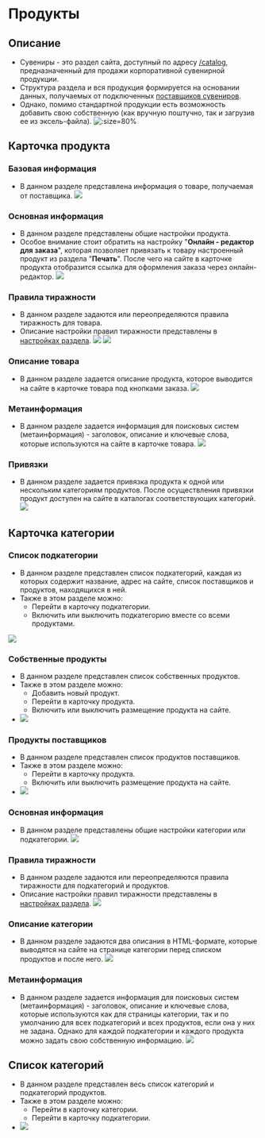 # Продукты

## Описание
* Сувениры - это раздел сайта, доступный по адресу [/catalog](https://demo.pixlpark.ru/catalog), предназначенный для продажи корпоративной сувенирной продукции.
* Структура раздела и вся продукция формируется на основании данных, получаемых от подключенных [поставщиков сувениров](https://pixlpark.ru/features/gifts).
* Однако, помимо стандартной продукции есть возможность добавить свою собственную (как вручную поштучно, так и загрузив ее из эксель-файла).
![](../_media/gift/catalog.png ':size=80%')

## Карточка продукта

### Базовая информация
* В данном разделе представлена информация о товаре, получаемая от поставщика.
![](../_media/gift/gift01.png)

### Основная информация
* В данном разделе представлены общие настройки продукта.
* Особое внимание стоит обратить на настройку "__Онлайн - редактор для заказа__", которая позволяет привязать к товару настроенный продукт из раздела "__Печать__". После чего на сайте в карточке продукта отобразится ссылка для оформления заказа через онлайн-редактор.
![](../_media/gift/gift02.png)

### Правила тиражности
* В данном разделе задаются или переопределяются правила тиражность для товара.
* Описание настройки правил тиражности представлены в [настройках раздела](/gift/settings?id=Правила-тиражности).
![](../_media/gift/gift03.png)
![](../_media/gift/gift04.png)

### Описание товара
* В данном разделе задается описание продукта, которое выводится на сайте в карточке товара под кнопками заказа.
![](../_media/gift/gift05.png)

### Метаинформация
* В данном разделе задается информация для поисковых систем (метаинформация) - заголовок, описание и ключевые слова, которые используются на сайте в карточке товара.
![](../_media/gift/gift06.png)

### Привязки
* В данном разделе задается привязка продукта к одной или нескольким категориям продуктов. После осуществления привязки продукт доступен на сайте в каталогах соответствующих категорий.
![](../_media/gift/binding.png)

## Карточка категории

### Список подкатегории
* В данном разделе представлен список подкатегорий, каждая из которых содержит название, адрес на сайте, список поставщиков и продуктов, находящихся в ней.
* Также в этом разделе можно:
    + Перейти в карточку подкатегории.
    + Включить или выключить подкатегорию вместе со всеми продуктами.

![](../_media/gift/gift11.png)

### Собственные продукты
* В данном разделе представлен список собственных продуктов.
* Также в этом разделе можно:
    + Добавить новый продукт.
    + Перейти в карточку продукта.
    + Включить или выключить размещение продукта на сайте.
* ![](../_media/gift/gift12.png)

### Продукты поставщиков
* В данном разделе представлен список продуктов поставщиков.
* Также в этом разделе можно:
    + Перейти в карточку продукта.
    + Включить или выключить размещение продукта на сайте.
* ![](../_media/gift/gift13.png)

### Основная информация
* В данном разделе представлены общие настройки категории или подкатегории.
![](../_media/gift/gift14.png)

### Правила тиражности
* В данном разделе задаются или переопределяются правила тиражности для подкатегорий и продуктов.
* Описание настройки правил тиражности представлены в [настройках раздела](/gift/settings?id=Правила-тиражности).
![](../_media/gift/gift03.png)

### Описание категории
* В данном разделе задаются два описания в HTML-формате, которые выводятся на сайте на странице категории перед списком продуктов и после него.
![](../_media/gift/gift05.png)

### Метаинформация
* В данном разделе задается информация для поисковых систем (метаинформация) - заголовок, описание и ключевые слова, которые используются как для страницы категории, так и по умолчанию для всех подкатегорий и всех продуктов, если она у них не задана. Однако для каждой подкатегории и каждого продукта можно задать свою собственную информацию.
![](../_media/gift/gift06.png)

## Список категорий
* В данном разделе представлен весь список категорий и подкатегорий продуктов.
* Также в этом разделе можно:
    + Перейти в карточку категории.
    + Перейти в карточку подкатегории.
* ![](../_media/gift/gift15.png)